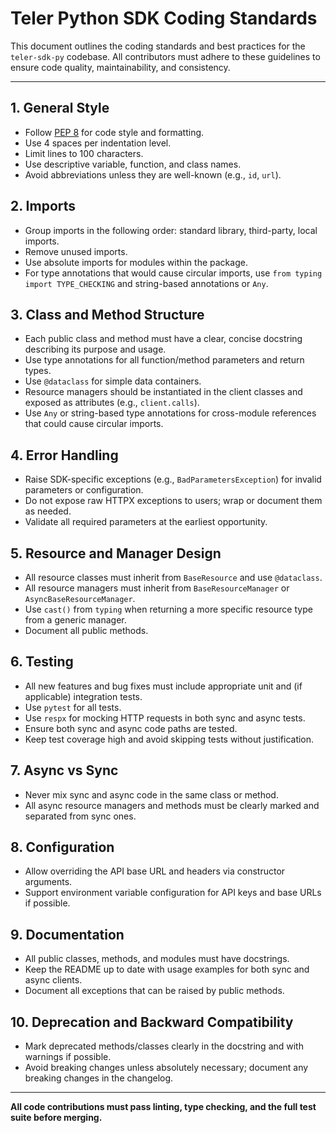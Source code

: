 # Teler Python SDK Coding Standards

This document outlines the coding standards and best practices for the `teler-sdk-py` codebase. All contributors must adhere to these guidelines to ensure code quality, maintainability, and consistency.

---

## 1. **General Style**
- Follow [PEP 8](https://www.python.org/dev/peps/pep-0008/) for code style and formatting.
- Use 4 spaces per indentation level.
- Limit lines to 100 characters.
- Use descriptive variable, function, and class names.
- Avoid abbreviations unless they are well-known (e.g., `id`, `url`).

## 2. **Imports**
- Group imports in the following order: standard library, third-party, local imports.
- Remove unused imports.
- Use absolute imports for modules within the package.
- For type annotations that would cause circular imports, use `from typing import TYPE_CHECKING` and string-based annotations or `Any`.

## 3. **Class and Method Structure**
- Each public class and method must have a clear, concise docstring describing its purpose and usage.
- Use type annotations for all function/method parameters and return types.
- Use `@dataclass` for simple data containers.
- Resource managers should be instantiated in the client classes and exposed as attributes (e.g., `client.calls`).
- Use `Any` or string-based type annotations for cross-module references that could cause circular imports.

## 4. **Error Handling**
- Raise SDK-specific exceptions (e.g., `BadParametersException`) for invalid parameters or configuration.
- Do not expose raw HTTPX exceptions to users; wrap or document them as needed.
- Validate all required parameters at the earliest opportunity.

## 5. **Resource and Manager Design**
- All resource classes must inherit from `BaseResource` and use `@dataclass`.
- All resource managers must inherit from `BaseResourceManager` or `AsyncBaseResourceManager`.
- Use `cast()` from `typing` when returning a more specific resource type from a generic manager.
- Document all public methods.

## 6. **Testing**
- All new features and bug fixes must include appropriate unit and (if applicable) integration tests.
- Use `pytest` for all tests.
- Use `respx` for mocking HTTP requests in both sync and async tests.
- Ensure both sync and async code paths are tested.
- Keep test coverage high and avoid skipping tests without justification.

## 7. **Async vs Sync**
- Never mix sync and async code in the same class or method.
- All async resource managers and methods must be clearly marked and separated from sync ones.

## 8. **Configuration**
- Allow overriding the API base URL and headers via constructor arguments.
- Support environment variable configuration for API keys and base URLs if possible.

## 9. **Documentation**
- All public classes, methods, and modules must have docstrings.
- Keep the README up to date with usage examples for both sync and async clients.
- Document all exceptions that can be raised by public methods.

## 10. **Deprecation and Backward Compatibility**
- Mark deprecated methods/classes clearly in the docstring and with warnings if possible.
- Avoid breaking changes unless absolutely necessary; document any breaking changes in the changelog.

---

**All code contributions must pass linting, type checking, and the full test suite before merging.** 
